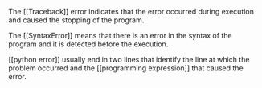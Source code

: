 
The [[Traceback]] error indicates that the error occurred during execution and caused the stopping of the program.

The [[SyntaxError]] means that there is an error in the syntax of the program and it is detected before the execution.

[[python error]] usually end in two lines that identify the line at which the problem occurred and the [[programming expression]] that caused the error.